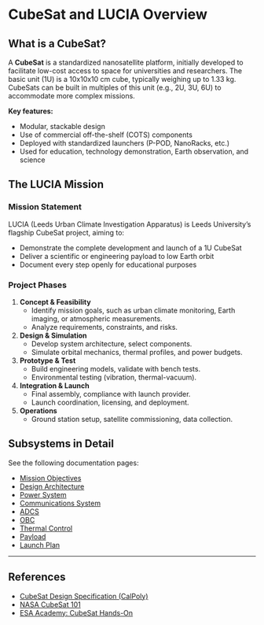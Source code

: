 # CubeSat and LUCIA Overview

## What is a CubeSat?

A **CubeSat** is a standardized nanosatellite platform, initially developed to facilitate low-cost access to space for universities and researchers. The basic unit (1U) is a 10x10x10 cm cube, typically weighing up to 1.33 kg. CubeSats can be built in multiples of this unit (e.g., 2U, 3U, 6U) to accommodate more complex missions.

**Key features:**
- Modular, stackable design
- Use of commercial off-the-shelf (COTS) components
- Deployed with standardized launchers (P-POD, NanoRacks, etc.)
- Used for education, technology demonstration, Earth observation, and science

## The LUCIA Mission

### Mission Statement

LUCIA (Leeds Urban Climate Investigation Apparatus) is Leeds University’s flagship CubeSat project, aiming to:
- Demonstrate the complete development and launch of a 1U CubeSat
- Deliver a scientific or engineering payload to low Earth orbit
- Document every step openly for educational purposes

### Project Phases

1. **Concept & Feasibility**
   - Identify mission goals, such as urban climate monitoring, Earth imaging, or atmospheric measurements.
   - Analyze requirements, constraints, and risks.
2. **Design & Simulation**
   - Develop system architecture, select components.
   - Simulate orbital mechanics, thermal profiles, and power budgets.
3. **Prototype & Test**
   - Build engineering models, validate with bench tests.
   - Environmental testing (vibration, thermal-vacuum).
4. **Integration & Launch**
   - Final assembly, compliance with launch provider.
   - Launch coordination, licensing, and deployment.
5. **Operations**
   - Ground station setup, satellite commissioning, data collection.

## Subsystems in Detail

See the following documentation pages:
- [Mission Objectives](mission_objectives.md)
- [Design Architecture](design_architecture.md)
- [Power System](power_system.md)
- [Communications System](comms_system.md)
- [ADCS](adcs.md)
- [OBC](obc.md)
- [Thermal Control](thermal.md)
- [Payload](payload.md)
- [Launch Plan](launch_plan.md)

---

## References

- [CubeSat Design Specification (CalPoly)](https://www.cubesat.org/s/CubeSat_Design_Specification_Rev14-The-First-Ten-Years.pdf)
- [NASA CubeSat 101](https://www.nasa.gov/sites/default/files/atoms/files/nasa_csli_cubesat_101_508.pdf)
- [ESA Academy: CubeSat Hands-On](https://www.esa.int/Education/ESA_Academy/CubeSat_Support)